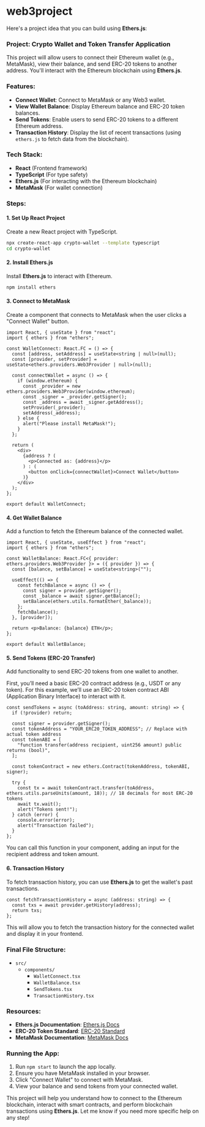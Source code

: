 # web3project


Here's a project idea that you can build using **Ethers.js**: 

### **Project: Crypto Wallet and Token Transfer Application**

This project will allow users to connect their Ethereum wallet (e.g., MetaMask), view their balance, and send ERC-20 tokens to another address. You'll interact with the Ethereum blockchain using **Ethers.js**.

### **Features**:
- **Connect Wallet**: Connect to MetaMask or any Web3 wallet.
- **View Wallet Balance**: Display Ethereum balance and ERC-20 token balances.
- **Send Tokens**: Enable users to send ERC-20 tokens to a different Ethereum address.
- **Transaction History**: Display the list of recent transactions (using `ethers.js` to fetch data from the blockchain).
  
### **Tech Stack**:
- **React** (Frontend framework)
- **TypeScript** (For type safety)
- **Ethers.js** (For interacting with the Ethereum blockchain)
- **MetaMask** (For wallet connection)

### **Steps**:

#### 1. **Set Up React Project**
Create a new React project with TypeScript.
```bash
npx create-react-app crypto-wallet --template typescript
cd crypto-wallet
```

#### 2. **Install Ethers.js**
Install **Ethers.js** to interact with Ethereum.
```bash
npm install ethers
```

#### 3. **Connect to MetaMask**
Create a component that connects to MetaMask when the user clicks a "Connect Wallet" button.

```tsx
import React, { useState } from "react";
import { ethers } from "ethers";

const WalletConnect: React.FC = () => {
  const [address, setAddress] = useState<string | null>(null);
  const [provider, setProvider] = useState<ethers.providers.Web3Provider | null>(null);

  const connectWallet = async () => {
    if (window.ethereum) {
      const _provider = new ethers.providers.Web3Provider(window.ethereum);
      const _signer = _provider.getSigner();
      const _address = await _signer.getAddress();
      setProvider(_provider);
      setAddress(_address);
    } else {
      alert("Please install MetaMask!");
    }
  };

  return (
    <div>
      {address ? (
        <p>Connected as: {address}</p>
      ) : (
        <button onClick={connectWallet}>Connect Wallet</button>
      )}
    </div>
  );
};

export default WalletConnect;
```

#### 4. **Get Wallet Balance**
Add a function to fetch the Ethereum balance of the connected wallet.

```tsx
import React, { useState, useEffect } from "react";
import { ethers } from "ethers";

const WalletBalance: React.FC<{ provider: ethers.providers.Web3Provider }> = ({ provider }) => {
  const [balance, setBalance] = useState<string>("");

  useEffect(() => {
    const fetchBalance = async () => {
      const signer = provider.getSigner();
      const _balance = await signer.getBalance();
      setBalance(ethers.utils.formatEther(_balance));
    };
    fetchBalance();
  }, [provider]);

  return <p>Balance: {balance} ETH</p>;
};

export default WalletBalance;
```

#### 5. **Send Tokens (ERC-20 Transfer)**
Add functionality to send ERC-20 tokens from one wallet to another.

First, you’ll need a basic ERC-20 contract address (e.g., USDT or any token). For this example, we’ll use an ERC-20 token contract ABI (Application Binary Interface) to interact with it.

```tsx
const sendTokens = async (toAddress: string, amount: string) => {
  if (!provider) return;

  const signer = provider.getSigner();
  const tokenAddress = "YOUR_ERC20_TOKEN_ADDRESS"; // Replace with actual token address
  const tokenABI = [
    "function transfer(address recipient, uint256 amount) public returns (bool)",
  ];
  
  const tokenContract = new ethers.Contract(tokenAddress, tokenABI, signer);
  
  try {
    const tx = await tokenContract.transfer(toAddress, ethers.utils.parseUnits(amount, 18)); // 18 decimals for most ERC-20 tokens
    await tx.wait();
    alert("Tokens sent!");
  } catch (error) {
    console.error(error);
    alert("Transaction failed");
  }
};
```

You can call this function in your component, adding an input for the recipient address and token amount.

#### 6. **Transaction History**
To fetch transaction history, you can use **Ethers.js** to get the wallet's past transactions.

```tsx
const fetchTransactionHistory = async (address: string) => {
  const txs = await provider.getHistory(address);
  return txs;
};
```

This will allow you to fetch the transaction history for the connected wallet and display it in your frontend.

### **Final File Structure:**
- `src/`
  - `components/`
    - `WalletConnect.tsx`
    - `WalletBalance.tsx`
    - `SendTokens.tsx`
    - `TransactionHistory.tsx`

### **Resources**:
- **Ethers.js Documentation**: [Ethers.js Docs](https://docs.ethers.io/v5/)
- **ERC-20 Token Standard**: [ERC-20 Standard](https://ethereum.org/en/developers/docs/standards/tokens/erc-20/)
- **MetaMask Documentation**: [MetaMask Docs](https://metamask.io/docs/)

### **Running the App**:
1. Run `npm start` to launch the app locally.
2. Ensure you have MetaMask installed in your browser.
3. Click "Connect Wallet" to connect with MetaMask.
4. View your balance and send tokens from your connected wallet.

This project will help you understand how to connect to the Ethereum blockchain, interact with smart contracts, and perform blockchain transactions using **Ethers.js**. Let me know if you need more specific help on any step!
